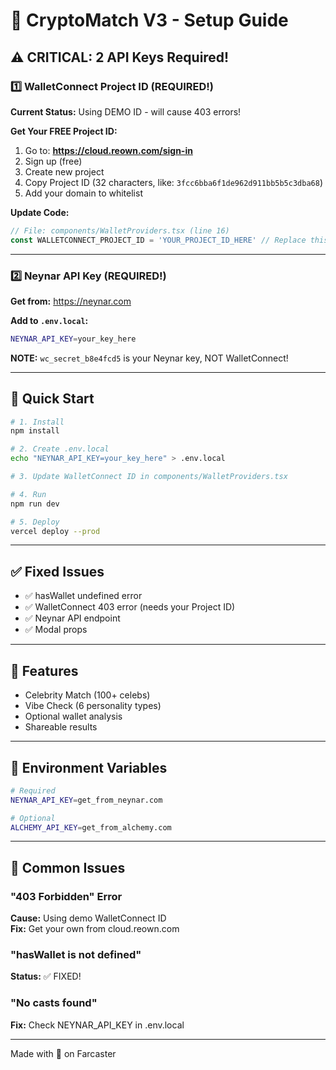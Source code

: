 # 🎯 CryptoMatch V3 - Setup Guide

## ⚠️ CRITICAL: 2 API Keys Required!

### 1️⃣ WalletConnect Project ID (REQUIRED!)

**Current Status:** Using DEMO ID - will cause 403 errors!

**Get Your FREE Project ID:**

1. Go to: **https://cloud.reown.com/sign-in**
2. Sign up (free)
3. Create new project
4. Copy Project ID (32 characters, like: `3fcc6bba6f1de962d911bb5b5c3dba68`)
5. Add your domain to whitelist

**Update Code:**
```typescript
// File: components/WalletProviders.tsx (line 16)
const WALLETCONNECT_PROJECT_ID = 'YOUR_PROJECT_ID_HERE' // Replace this!
```

---

### 2️⃣ Neynar API Key (REQUIRED!)

**Get from:** https://neynar.com

**Add to `.env.local`:**
```bash
NEYNAR_API_KEY=your_key_here
```

**NOTE:** `wc_secret_b8e4fcd5` is your Neynar key, NOT WalletConnect!

---

## 🚀 Quick Start

```bash
# 1. Install
npm install

# 2. Create .env.local
echo "NEYNAR_API_KEY=your_key_here" > .env.local

# 3. Update WalletConnect ID in components/WalletProviders.tsx

# 4. Run
npm run dev

# 5. Deploy
vercel deploy --prod
```

---

## ✅ Fixed Issues

- ✅ hasWallet undefined error
- ✅ WalletConnect 403 error (needs your Project ID)
- ✅ Neynar API endpoint
- ✅ Modal props

---

## 🎯 Features

- Celebrity Match (100+ celebs)
- Vibe Check (6 personality types)
- Optional wallet analysis
- Shareable results

---

## 📝 Environment Variables

```bash
# Required
NEYNAR_API_KEY=get_from_neynar.com

# Optional
ALCHEMY_API_KEY=get_from_alchemy.com
```

---

## 🐛 Common Issues

### "403 Forbidden" Error
**Cause:** Using demo WalletConnect ID  
**Fix:** Get your own from cloud.reown.com

### "hasWallet is not defined"
**Status:** ✅ FIXED!

### "No casts found"
**Fix:** Check NEYNAR_API_KEY in .env.local

---

Made with 💜 on Farcaster
